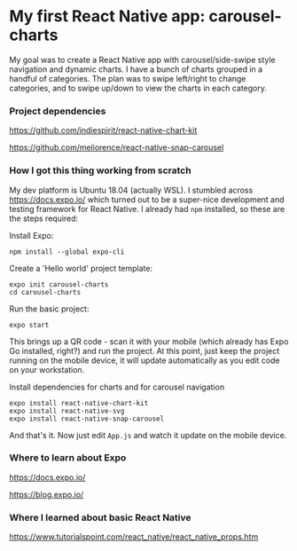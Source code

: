# My first React Native app: carousel-charts
My goal was to create a React Native app with carousel/side-swipe style navigation and dynamic charts. 
I have a bunch of charts grouped in a handful of categories.
The plan was to swipe left/right to change categories, and to swipe up/down to view the charts in each category.

### Project dependencies

https://github.com/indiespirit/react-native-chart-kit

https://github.com/meliorence/react-native-snap-carousel

### How I got this thing working from scratch

My dev platform is Ubuntu 18.04 (actually WSL). 
I stumbled across https://docs.expo.io/ which turned out to be a super-nice development and testing framework for React Native.
I already had ````npm```` installed, so these are the steps required:

Install Expo:
````
npm install --global expo-cli
````
Create a 'Hello world' project template:
````
expo init carousel-charts
cd carousel-charts
````
Run the basic project:
````
expo start
````
This brings up a QR code - scan it with your mobile (which already has Expo Go installed, right?) and run the project. At this point, just keep the project running on the mobile device, it will update automatically as you edit code on your workstation.

Install dependencies for charts and for carousel navigation
````
expo install react-native-chart-kit
expo install react-native-svg
expo install react-native-snap-carousel
````
And that's it. Now just edit ````App.js```` and watch it update on the mobile device.

### Where to learn about Expo

https://docs.expo.io/

https://blog.expo.io/

### Where I learned about basic React Native

https://www.tutorialspoint.com/react_native/react_native_props.htm



